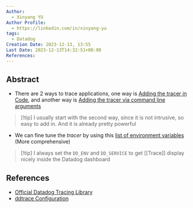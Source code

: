 ```yaml
---
Author:
  - Xinyang YU
Author Profile:
  - https://linkedin.com/in/xinyang-yu
tags:
  - Datadog
Creation Date: 2023-12-13, 13:55
Last Date: 2023-12-13T14:32:51+08:00
References: 
---
```

## Abstract
- There are 2 ways to trace applications, one way is [Adding the tracer in Code](https://docs.datadoghq.com/tracing/trace_collection/dd_libraries/nodejs#adding-the-tracer-in-code), and another way is [Adding the tracer via command line arguments](https://docs.datadoghq.com/tracing/trace_collection/dd_libraries/nodejs#adding-the-tracer-via-command-line-arguments)
>[!tip] I usually start with the second way, since it is not intrusive, so easy to add in. And it is already pretty powerful
- We can fine tune the *tracer* by using this [list of environment variables](https://ddtrace.readthedocs.io/en/stable/configuration.html#) (More comprehensive)
>[!tip] I always set the `DD_ENV` and `DD_SERVICE` to get [[Trace]] display nicely inside the Datadog dashboard



## References
- [Official Datadog Tracing Library](https://docs.datadoghq.com/tracing/trace_collection/dd_libraries/)
- [ddtrace Configuration](https://ddtrace.readthedocs.io/en/stable/installation_quickstart.html)